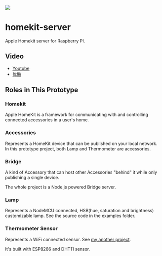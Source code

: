 ![](https://www.google-analytics.com/__utm.gif?utmwv=4&utmac=UA-92164710-1&utmipc=homekit-server)

# homekit-server
Apple Homekit server for Raspberry PI.

## Video
+ [Youtube](https://youtu.be/rn5vwHkzutk)
+ [优酷](http://v.youku.com/v_show/id_XMTc0NzE3NTc4NA==.html)

## Roles in This Prototype
### Homekit

Apple HomeKit is a framework for communicating with and controlling connected accessories in a user's home. 

### Accessories

Represents a HomeKit device that can be published on your local network.
In this prototype project, both Lamp and Thermometer are accessories.


### Bridge

A kind of Accessory that can host other Accessories "behind" it while only publishing a single device.

The whole project is a Node.js powered Bridge server.

### Lamp

Represents a NodeMCU connected, HSB(hue, saturation and brightness) customizable lamp. See the source code in the examples folder.

### Thermometer Sensor

Represents a WiFi connected sensor. See [my another project](https://github.com/MagicCube/esp-iot-adapter-arduino).

It's built with ESP8266 and DHT11 sensor.
